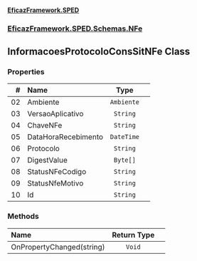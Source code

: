 #### [EficazFramework.SPED](EficazFrameworkSPED.md 'EficazFramework SPED')
### [EficazFramework.SPED.Schemas.NFe](EficazFramework.SPED.Schemas.NFe.md 'EficazFramework.SPED.Schemas.NFe')

## InformacoesProtocoloConsSitNFe Class
### Properties

| # | Name | Type | |
| ---: | :--- | :---: | :--- |
| 02 | Ambiente | `Ambiente` |  |
| 03 | VersaoAplicativo | `String` |  |
| 04 | ChaveNFe | `String` |  |
| 05 | DataHoraRecebimento | `DateTime` |  |
| 06 | Protocolo | `String` |  |
| 07 | DigestValue | `Byte[]` |  |
| 08 | StatusNFeCodigo | `String` |  |
| 09 | StatusNfeMotivo | `String` |  |
| 10 | Id | `String` |  |
### Methods

| Name | Return Type | |
| :--- | :---: | :--- |
| OnPropertyChanged(string) | `Void` |  |
